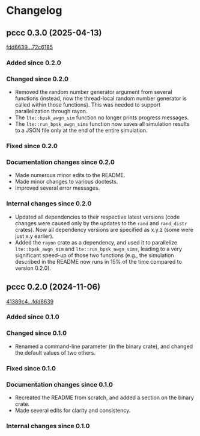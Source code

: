 # Changelog

## pccc 0.3.0 (2025-04-13)

[fdd6639...72c6185](https://github.com/venkat0791/pccc/compare/fdd6639...72c6185)

### Added since 0.2.0

### Changed since 0.2.0

- Removed the random number generator argument from several functions (instead, now the thread-local random number generator is called within those functions). This was needed to support parallelization through rayon.
- The `lte::bpsk_awgn_sim` function no longer prints progress messages.
- The `lte::run_bpsk_awgn_sims` function now saves all simulation results to a JSON file only at the end of the entire simulation.

### Fixed since 0.2.0

### Documentation changes since 0.2.0

- Made numerous minor edits to the README.
- Made minor changes to various doctests.
- Improved several error messages.

### Internal changes since 0.2.0

- Updated all dependencies to their respective latest versions (code changes were caused only by the updates to the `rand` and `rand_distr` crates). Now all dependency versions are specified as x.y.z (some were just x.y earlier).
- Added the `rayon` crate as a dependency, and used it to parallelize `lte::bpsk_awgn_sim` and `lte::run_bpsk_awgn_sims`, leading to a very significant speed-up of those two functions (e.g., the simulation described in the README now runs in 15% of the time compared to version 0.2.0).

## pccc 0.2.0 (2024-11-06)

[41389c4...fdd6639](https://github.com/venkat0791/pccc/compare/41389c4...fdd6639)

### Added since 0.1.0

### Changed since 0.1.0

- Renamed a command-line parameter (in the binary crate), and changed the default values of two others.

### Fixed since 0.1.0

### Documentation changes since 0.1.0

- Recreated the README from scratch, and added a section on the binary crate.
- Made several edits for clarity and consistency.

### Internal changes since 0.1.0
